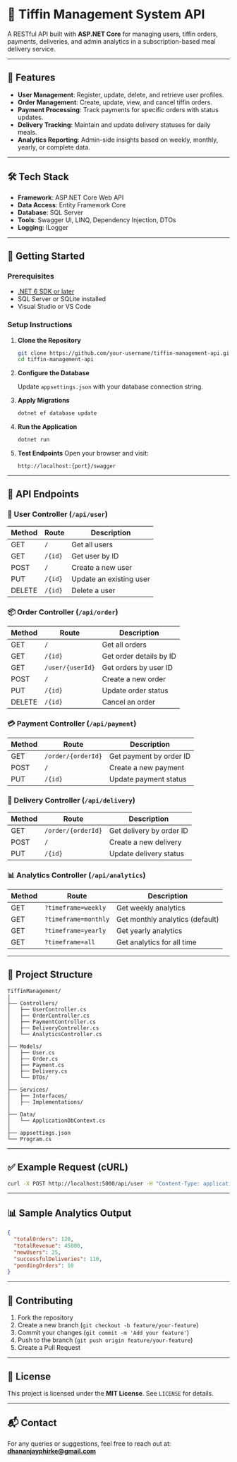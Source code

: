 # 🥗 Tiffin Management System API

A RESTful API built with **ASP.NET Core** for managing users, tiffin orders, payments, deliveries, and admin analytics in a subscription-based meal delivery service.

---

## 📌 Features

- **User Management**: Register, update, delete, and retrieve user profiles.
- **Order Management**: Create, update, view, and cancel tiffin orders.
- **Payment Processing**: Track payments for specific orders with status updates.
- **Delivery Tracking**: Maintain and update delivery statuses for daily meals.
- **Analytics Reporting**: Admin-side insights based on weekly, monthly, yearly, or complete data.

---

## 🛠️ Tech Stack

- **Framework**: ASP.NET Core Web API
- **Data Access**: Entity Framework Core
- **Database**: SQL Server
- **Tools**: Swagger UI, LINQ, Dependency Injection, DTOs
- **Logging**: ILogger

---

## 🚀 Getting Started

### Prerequisites

- [.NET 6 SDK or later](https://dotnet.microsoft.com/)
- SQL Server or SQLite installed
- Visual Studio or VS Code

### Setup Instructions

1. **Clone the Repository**
   ```bash
   git clone https://github.com/your-username/tiffin-management-api.git
   cd tiffin-management-api
   ```

2. **Configure the Database**

   Update `appsettings.json` with your database connection string.

3. **Apply Migrations**
   ```bash
   dotnet ef database update
   ```

4. **Run the Application**
   ```bash
   dotnet run
   ```

5. **Test Endpoints**
   Open your browser and visit:
   ```
   http://localhost:{port}/swagger
   ```

---

## 📮 API Endpoints

### 👤 User Controller (`/api/user`)

| Method | Route           | Description               |
|--------|------------------|---------------------------|
| GET    | `/`              | Get all users             |
| GET    | `/{id}`          | Get user by ID            |
| POST   | `/`              | Create a new user         |
| PUT    | `/{id}`          | Update an existing user   |
| DELETE | `/{id}`          | Delete a user             |

### 📦 Order Controller (`/api/order`)

| Method | Route                 | Description                     |
|--------|------------------------|---------------------------------|
| GET    | `/`                    | Get all orders                  |
| GET    | `/{id}`                | Get order details by ID         |
| GET    | `/user/{userId}`       | Get orders by user ID           |
| POST   | `/`                    | Create a new order              |
| PUT    | `/{id}`                | Update order status             |
| DELETE | `/{id}`                | Cancel an order                 |

### 💳 Payment Controller (`/api/payment`)

| Method | Route               | Description                      |
|--------|----------------------|----------------------------------|
| GET    | `/order/{orderId}`   | Get payment by order ID          |
| POST   | `/`                  | Create a new payment             |
| PUT    | `/{id}`              | Update payment status            |

### 🚚 Delivery Controller (`/api/delivery`)

| Method | Route               | Description                       |
|--------|----------------------|-----------------------------------|
| GET    | `/order/{orderId}`   | Get delivery by order ID          |
| POST   | `/`                  | Create a new delivery             |
| PUT    | `/{id}`              | Update delivery status            |

### 📊 Analytics Controller (`/api/analytics`)

| Method | Route                   | Description                                       |
|--------|--------------------------|---------------------------------------------------|
| GET    | `?timeframe=weekly`      | Get weekly analytics                             |
| GET    | `?timeframe=monthly`     | Get monthly analytics (default)                  |
| GET    | `?timeframe=yearly`      | Get yearly analytics                             |
| GET    | `?timeframe=all`         | Get analytics for all time                       |

---

## 🧩 Project Structure

```
TiffinManagement/
│
├── Controllers/
│   ├── UserController.cs
│   ├── OrderController.cs
│   ├── PaymentController.cs
│   ├── DeliveryController.cs
│   └── AnalyticsController.cs
│
├── Models/
│   ├── User.cs
│   ├── Order.cs
│   ├── Payment.cs
│   ├── Delivery.cs
│   └── DTOs/
│
├── Services/
│   ├── Interfaces/
│   ├── Implementations/
│
├── Data/
│   └── ApplicationDbContext.cs
│
├── appsettings.json
└── Program.cs
```

---

## ✅ Example Request (cURL)

```bash
curl -X POST http://localhost:5000/api/user -H "Content-Type: application/json" -d '{"fullName":"John Doe","email":"john@example.com"}'
```

---

## 📊 Sample Analytics Output

```json
{
  "totalOrders": 120,
  "totalRevenue": 45000,
  "newUsers": 25,
  "successfulDeliveries": 110,
  "pendingOrders": 10
}
```

---

## 🤝 Contributing

1. Fork the repository
2. Create a new branch (`git checkout -b feature/your-feature`)
3. Commit your changes (`git commit -m 'Add your feature'`)
4. Push to the branch (`git push origin feature/your-feature`)
5. Create a Pull Request

---

## 📄 License

This project is licensed under the **MIT License**. See `LICENSE` for details.

---

## 📬 Contact

For any queries or suggestions, feel free to reach out at: **dhananjayphirke@gmail.com**
